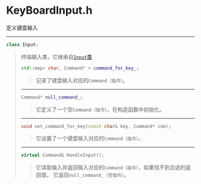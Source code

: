 # KeyBoardInput.h

定义键盘输入

---

```cpp
class Input;
```

> 终端输入类，它继承自[`Input`类](../Interface/Input_header.md)
>
> ```cpp
> std::map< char, Command* > command_for_key_;
> ```
>
> > 记录了键盘输入对应的`Command（指令）`。
>
> ---
>
> ```cpp
> Command* null_command_;
> ```
>
> > 它定义了一个空`Command（指令）`，在构造函数中初始化。
>
> ---
>
> ```cpp
> void set_command_for_key(const char& key, Command* com);
> ```
>
> > 它设置了一个键盘输入对应的`Command（指令）`。
>
> ---
>
> ```cpp
> virtual Command& HandleInput();
> ```
>
> > 它读取输入并返回输入对应的`Command（指令）`，如果找不到合适的返回值，
    它返回`null_command_（空指令）`。
